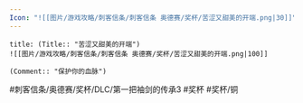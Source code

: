 ```yaml
---
Icon: "![[图片/游戏攻略/刺客信条/刺客信条 奥德赛/奖杯/苦涩又甜美的开端.png|30]]"
---
```

```ad-common-bronze-trophy
title: (Title:: "苦涩又甜美的开端")
![[图片/游戏攻略/刺客信条/刺客信条 奥德赛/奖杯/苦涩又甜美的开端.png|100]]

(Comment:: "保护你的血脉")
```

#刺客信条/奥德赛/奖杯/DLC/第一把袖剑的传承3 #奖杯 #奖杯/铜
